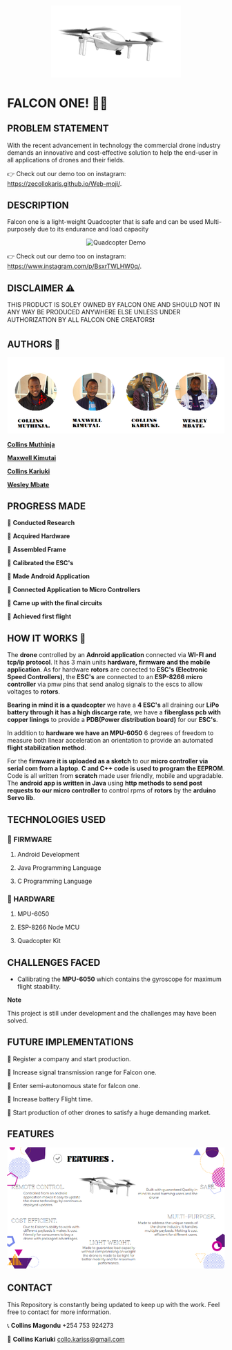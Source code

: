 <p align="center">
<img align="centre" width="300" src="Spec.md/drone.gif" alt="Drone GIF" />
<p>

# FALCON ONE! :helicopter::dash:

## PROBLEM STATEMENT

With the recent advancement in technology the commercial drone industry demands an innovative and cost-effective solution to help the end-user in all applications of drones and their fields. 

:point_right: Check out our demo too on instagram: https://zecollokaris.github.io/Web-moji/.

## DESCRIPTION 

Falcon one is a light-weight Quadcopter that is safe and can be used Multi-purposely due to its endurance and load capacity

<p align="center">
<img width="500" src="https://user-images.githubusercontent.com/36197725/51444022-048d7e80-1d03-11e9-82c4-1ddfdf6633b1.gif" alt="Quadcopter Demo" />
<p>

:point_right: Check out our demo too on instagram: https://www.instagram.com/p/BsxrTWLHW0q/.

## DISCLAIMER :warning:

THIS PRODUCT IS SOLEY OWNED BY FALCON ONE AND SHOULD NOT IN ANY WAY BE PRODUCED ANYWHERE ELSE UNLESS UNDER AUTHORIZATION BY ALL FALCON ONE CREATORS:exclamation:

## AUTHORS :memo:

<p align="center">
<img align="centre" src="Spec.md/Disp1.png" alt="Images of creators" />
<p>

**[Collins Muthinja](https://github.com/Magz8984)**

**[Maxwell Kimutai](https://github.com/maxwellkimutai)**

**[Collins Kariuki](https://github.com/zecollokaris)**

**[Wesley Mbate](https://github.com/Wess58)**


## PROGRESS MADE

:pushpin: **Conducted Research**

:pushpin: **Acquired Hardware**

:pushpin: **Assembled Frame**

:pushpin: **Calibrated the ESC's**

:pushpin: **Made Android Application**

:pushpin: **Connected Application to Micro Controllers**

:pushpin: **Came up with the final circuits**

:pushpin: **Achieved first flight**

## HOW IT WORKS :rocket:

The **drone** controlled by an **Adnroid application** connected via **WI-FI and tcp/ip protocol**. It has 3 main units **hardware, firmware and the mobile application**. As for hardware **rotors** are conected to **ESC's (Electronic Speed Controllers)**, the **ESC's** are connected to an **ESP-8266 micro controller** via pmw pins that send analog signals to the escs to allow voltages to **rotors**.

**Bearing in mind it is a quadcopter** we have a **4 ESC's** all draining our **LiPo battery through it has a high discarge rate**, we have a **fiberglass pcb with copper linings** to provide a **PDB(Power distribution board)** for our **ESC's**.

In addition to **hardware we have an MPU-6050** 6 degrees of freedom to measure both linear acceleration an orientation to provide an automated **flight stabilization method**.

For the **firmware it is uploaded as a sketch** to our **micro controller via serial com from a laptop**. **C and C++ code is used to program the EEPROM**. Code is all written from **scratch** made user friendly, mobile and upgradable. The **android app is written in Java** using **http methods to send post requests to our micro controller** to control rpms of **rotors** by the **arduino Servo lib**.


## TECHNOLOGIES USED

### :open_file_folder: FIRMWARE

1. Android Development

2. Java Programming Language

3. C Programming Language

### :open_file_folder: HARDWARE

1. MPU-6050

2. ESP-8266 Node MCU

3. Quadcopter Kit

## CHALLENGES FACED

- Callibrating the **MPU-6050** which contains the gyroscope for maximum flight staability.

**Note**

This project is still under development and the challenges may have been solved.

## FUTURE IMPLEMENTATIONS

:small_blue_diamond: Register a company and start production.

:small_blue_diamond: Increase signal transmission range for Falcon one.

:small_blue_diamond: Enter semi-autonomous state for falcon one.

:small_blue_diamond: Increase battery Flight time.

:small_blue_diamond: Start production of other drones to satisfy a huge demanding market. 

## FEATURES

<p align="center">
<img align="centre" src="Spec.md/Disp2.png" alt="Images of creators" />
<p>

## CONTACT

This Repository is constantly being updated to keep up with the work. Feel free to contact for more information.

:telephone_receiver: **Collins Magondu** +254 753 924273

:incoming_envelope: **Collins Kariuki** collo.kariss@gmail.com